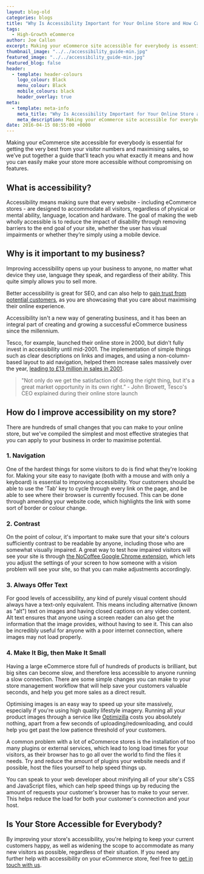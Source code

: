 ```yaml
---
layout: blog-old
categories: blogs
title: "Why Is Accessibility Important for Your Online Store and How Can It Increase Sales?"
tags:
  - High-Growth eCommerce
author: Joe Callon
excerpt: Making your eCommerce site accessible for everybody is essential for getting the very best from your visitor numbers and maximising sales, so we’ve put together an article nbsp; that’ll teach you what exactly it means and how you can easily make your store more accessible without compromising on features.
thumbnail_image: "../../accessibility_guide-min.jpg"
featured_image: "../../accessibility_guide-min.jpg"
featured_blog: false
header:
  - template: header-colours
    logo_colour: Black
    menu_colour: Black
    mobile_colours: black
    header_overlay: true
meta:
  - template: meta-info
    meta_title: "Why Is Accessibility Important for Your Online Store and How Can It Increase Sales?"
    meta_description: Making your eCommerce site accessible for everybody is essential for getting the very best from your visitor numbers and maximising sales, so we’ve put together an article that’ll teach you what exactly it means and how you can easily make your store more accessible without compromising on features.
date: 2016-04-15 08:55:00 +0000
---
```


Making your eCommerce site accessible for everybody is essential for getting the very best from your visitor numbers and maximising sales, so we’ve put together a guide that’ll teach you what exactly it means and how you can easily make your store more accessible without compromising on features.

## What is accessibility? 

Accessibility means making sure that every website - including eCommerce stores - are designed to accommodate all visitors, regardless of physical or mental ability, language, location and hardware. The goal of making the web wholly accessible is to reduce the impact of disability through removing barriers to the end goal of your site, whether the user has visual impairments or whether they’re simply using a mobile device.

## Why is it important to my business? 

Improving accessibility opens up your business to anyone, no matter what device they use, language they speak, and regardless of their ability. This quite simply allows you to sell more.

Better accessibility is great for SEO, and can also help to [gain trust from potential customers](/blog/2016/03/how-to-get-customers-to-trust-your-ecommerce-store), as you are showcasing that you care about maximising their online experience.

Accessibility isn't a new way of generating business, and it has been an integral part of creating and growing a successful eCommerce business since the millennium.

Tesco, for example, launched their online store in 2000, but didn't fully invest in accessibility until mid-2001. The implementation of simple things such as clear descriptions on links and images, and using a non-column-based layout to aid navigation, helped them increase sales massively over the year, [leading to £13 million in sales in 2001](https://www.w3.org/WAI/bcase/tesco-case-study).

> "Not only do we get the satisfaction of doing the right thing, but it's a great market opportunity in its own right.” - John Browett, Tesco's CEO explained during their online store launch

## How do I improve accessibility on my store? 

There are hundreds of small changes that you can make to your online store, but we've compiled the simplest and most effective strategies that you can apply to your business in order to maximise potential.

### 1\. Navigation

One of the hardest things for some visitors to do is find what they're looking for. Making your site easy to navigate (both with a mouse and with only a keyboard) is essential to improving accessibility. Your customers should be able to use the 'Tab' key to cycle through every link on the page, and be able to see where their browser is currently focused. This can be done through amending your website code, which highlights the link with some sort of border or colour change.

### 2\. Contrast

On the point of colour, it's important to make sure that your site's colours sufficiently contrast to be readable by anyone, including those who are somewhat visually impaired. A great way to test how impaired visitors will see your site is through [the NoCoffee Google Chrome extension](https://chrome.google.com/webstore/detail/nocoffee/jjeeggmbnhckmgdhmgdckeigabjfbddl), which lets you adjust the settings of your screen to how someone with a vision problem will see your site, so that you can make adjustments accordingly.

### 3\. Always Offer Text

For good levels of accessibility, any kind of purely visual content should always have a text-only equivalent. This means including alternative (known as "alt") text on images and having closed captions on any video content. Alt text ensures that anyone using a screen reader can also get the information that the image provides, without having to see it. This can also be incredibly useful for anyone with a poor internet connection, where images may not load properly.

### 4\. Make It Big, then Make It Small

Having a large eCommerce store full of hundreds of products is brilliant, but big sites can become slow, and therefore less accessible to anyone running a slow connection. There are some simple changes you can make to your store management workflow that will help save your customers valuable seconds, and help you get more sales as a direct result.

Optimising images is an easy way to speed up your site massively, especially if you're using high quality lifestyle imagery. Running all your product images through a service like [Optimizilla](https://optimizilla.com/) costs you absolutely nothing, apart from a few seconds of uploading/redownloading, and could help you get past the low patience threshold of your customers.

A common problem with a lot of eCommerce stores is the installation of too many plugins or external services, which lead to long load times for your visitors, as their browser has to go all over the world to find the files it needs. Try and reduce the amount of plugins your website needs and if possible, host the files yourself to help speed things up.

You can speak to your web developer about minifying all of your site's CSS and JavaScript files, which can help speed things up by reducing the amount of requests your customer's browser has to make to your server. This helps reduce the load for both your customer's connection and your host.

## Is Your Store Accessible for Everybody? 

By improving your store's accessibility, you're helping to keep your current customers happy, as well as widening the scope to accommodate as many new visitors as possible, regardless of their situation. If you need any further help with accessibility on your eCommerce store, feel free to [get in touch with us](/contact-us).
